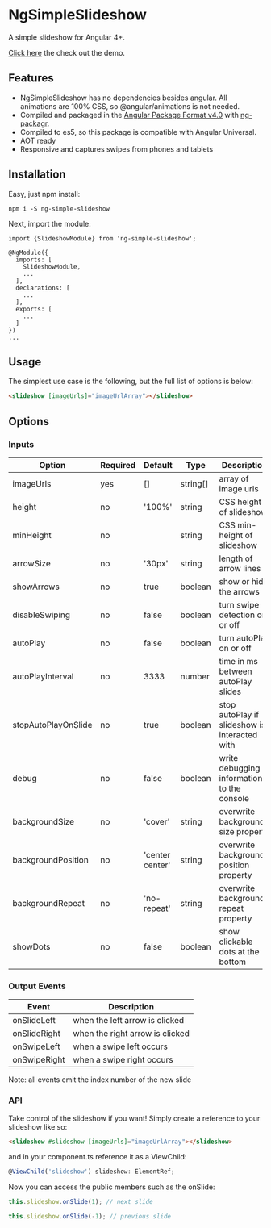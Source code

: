 # NgSimpleSlideshow

A simple slideshow for Angular 4+.

[Click here](https://ng-simple-slideshow.firebaseapp.com) the check out the demo.

## Features

* NgSimpleSlideshow has no dependencies besides angular. All animations are 100% CSS, so @angular/animations is not needed.
* Compiled and packaged in the [Angular Package Format v4.0](https://docs.google.com/document/d/1CZC2rcpxffTDfRDs6p1cfbmKNLA6x5O-NtkJglDaBVs/preview) with [ng-packagr](https://github.com/dherges/ng-packagr).
* Compiled to es5, so this package is compatible with Angular Universal.
* AOT ready
* Responsive and captures swipes from phones and tablets

## Installation

Easy, just npm install:

```shell
npm i -S ng-simple-slideshow
```

Next, import the module:

```
import {SlideshowModule} from 'ng-simple-slideshow';

@NgModule({
  imports: [
    SlideshowModule,
    ...
  ],
  declarations: [
    ...
  ],
  exports: [
    ...
  ]
})
...
```

## Usage

The simplest use case is the following, but the full list of options is below:

```html
<slideshow [imageUrls]="imageUrlArray"></slideshow>
```

## Options

### Inputs

| Option              | Required | Default         | Type     | Description                                   |
|---------------------|----------|-----------------|----------|-----------------------------------------------|
| imageUrls           | yes      | []              | string[] | array of image urls                           |
| height              | no       | '100%'          | string   | CSS height of slideshow                       |
| minHeight           | no       |                 | string   | CSS min-height of slideshow                   |
| arrowSize           | no       | '30px'          | string   | length of arrow lines                         |
| showArrows          | no       | true            | boolean  | show or hide the arrows                       |
| disableSwiping      | no       | false           | boolean  | turn swipe detection on or off                |
| autoPlay            | no       | false           | boolean  | turn autoPlay on or off                       |
| autoPlayInterval    | no       | 3333            | number   | time in ms between autoPlay slides            |
| stopAutoPlayOnSlide | no       | true            | boolean  | stop autoPlay if slideshow is interacted with |
| debug               | no       | false           | boolean  | write debugging information to the console    |
| backgroundSize      | no       | 'cover'         | string   | overwrite background-size property            |
| backgroundPosition  | no       | 'center center' | string   | overwrite background-position property        |
| backgroundRepeat    | no       | 'no-repeat'     | string   | overwrite background-repeat property          |
| showDots            | no       | false           | boolean  | show clickable dots at the bottom             |

### Output Events

| Event        | Description                     |
|--------------|---------------------------------|
| onSlideLeft  | when the left arrow is clicked  |
| onSlideRight | when the right arrow is clicked |
| onSwipeLeft  | when a swipe left occurs        |
| onSwipeRight | when a swipe right occurs       |

Note: all events emit the index number of the new slide

### API

Take control of the slideshow if you want! Simply create a reference to your slideshow like so:

```html
<slideshow #slideshow [imageUrls]="imageUrlArray"></slideshow>
```

and in your component.ts reference it as a ViewChild:

```typescript 
@ViewChild('slideshow') slideshow: ElementRef;
```

Now you can access the public members such as the onSlide:

```typescript
this.slideshow.onSlide(1); // next slide
```

```typescript
this.slideshow.onSlide(-1); // previous slide
```
